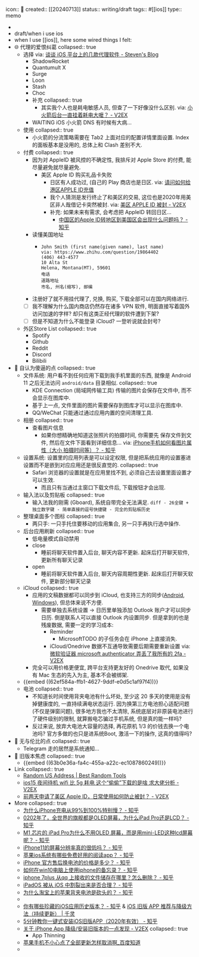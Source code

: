 icon:: 📝
created:: [[20240713]]
status:: writing/draft
tags:: #[[ios]]
type:: memo

-
- draft/when i use ios
- when I use [[ios]], here some wired things I felt:
- 🌐 代理的爱恨纠葛
  collapsed:: true
  - 选择 via: [谈谈 iOS 平台上的几款代理软件 - Steven's Blog](https://blog.hly0928.com/post/talk-about-some-proxy-apps-on-ios/)
    - ShadowRocket
    - Quantumult X
    - Surge
    - Loon
    - Stash
    - Choc
    - 补充
      collapsed:: true
      - 其实我个人也是耗电敏感人员, 但查了一下好像没什么区别. via: [小火箭后台一直挂着耗电大嚒？ - V2EX](https://v2ex.com/t/641714)
    - WAITING iOS 小火箭 DNS 有时候有大病...
  - 使用
    collapsed:: true
    - 小火箭的分流策略需要在 Tab2 上面对应的配置详情里面设置. Index 的面板基本是没用的, 总体上和 Clash 差别不大.
  - 付费
    collapsed:: true
    - 因为对 AppleID 被风控的不确定性, 我排斥对 Apple Store 的付费, 能尽量避免就尽量避免.
      - 美区 Apple ID 购买礼品卡失败
        - 日区有人成功过, (自己的 Play 商店也是日区. via: [请问如何给港区APPLE ID充值](https://bgm.tv/group/topic/372135)
        - 我个人猜测是发行终止了和美区的交易, 这位也是2020年用美区非人哉借记卡突然被封. via: [美区 APPLE ID 被封 - V2EX](https://www.v2ex.com/t/720736)
        - 补充: 如果未来有需求, 会考虑把 AppleID 转回日区...
          - [中国区的Apple ID转地区到美国区会出现什么问题吗？ - 知乎](https://www.zhihu.com/question/31841333)
    - 读懂美国地址
      - ```
        John Smith (first name(given name), last name)
        via: https://www.zhihu.com/question/19864402
        (406) 443-4577
        10 Alta St
        Helena, Montana(MT), 59601
        电话
        道路地址
        市名, 州名(缩写), 邮编
        ```
    - 注册好了就不用挂代理了, 兑换, 购买, 下载全部可以在国内网络进行.
    - [ ] 我不理解为什么国内商店仍然存在诸多 VPN 软件, 明面直接写着国外访问加速的字样? 却只有这类正经代理的软件遭到下架?
    - [ ] 但是不知道为什么不能登录 iCloud? 一登听说就会封号?
  - 外区Store List
    collapsed:: true
    - Spotify
    - Github
    - Reddit
    - Discord
    - Bilibili
- 🤮 自认为傻逼的点
  collapsed:: true
  - 文件系统: 用户看不到任何应用下载到我手机里面的东西, 就像是 Android 11 之后无法访问 `android/data` 目录相似.
    collapsed:: true
    - KDE Connection (局域网传输工具) 传输的图片会保存在文件中, 而不会显示在图库中.
    - 基于上一点, 文件里面的图片需要保存到图库才可以显示在图库中.
    - QQ/WeChat 只能通过通过应用内置的空间清理工具.
  - 相册
    collapsed:: true
    - 查看图片信息
      - 如果你想精确地知道这张照片的拍摄时间, 你需要先 保存文件到文件, 然后在文件下面看到详细信息... via: [iPhone手机如何看图片属性（大小 拍摄时间等）？ - 知乎](https://www.zhihu.com/question/21087765)
  - 设置系统: 设置里的应用列表是可以设定权限, 但是把系统应用的设置塞进设置而不是嵌到对应应用还是很反直觉的.
    collapsed:: true
    - Safari 浏览器的设置就是在应用里找不到, 必须自己去设置里面设置才可以生效.
      - 而且只有当通过主窗口下载文件后, 下载按钮才会出现.
  - 输入法以及剪贴板
    collapsed:: true
    - 输入法我的刚需 (Gboard), 系统自带完全无法满足.
          ```diff
          - 26全键 + 独立数字键
          - 简单直接的逗号快捷键
          - 完全的剪贴板历史
          ```
  - 整理桌面多个图标
    collapsed:: true
    - 两只手: 一只手托住要移动的应用集合, 另一只手再执行选中操作.
  - 后台应用刷新
    collapsed:: true
    - 低电量模式自动禁用
    - close
      - 睡前将聊天软件置入后台, 聊天内容不更新. 起床后打开聊天软件, 更新所有聊天记录
    - open
      - 睡前将聊天软件置入后台, 聊天内容周期性更新. 起床后打开聊天软件, 更新部分聊天记录
  - iCloud
    collapsed:: true
    - 应用的文稿数据都可以同步到 iCloud, 也支持三方的同步([Android](https://play.google.com/store/apps/details?id=com.granita.caldavsync), [Windows](https://support.apple.com/en-us/HT204283)), 但总体来说不方便.
      - 需要单独去系统设置 -> 日历里单独添加 Outlook 账户才可以同步日历. 倒是联系人可以直接 Outlook 内设置同步. 但是拿到的也是残废数据, 需要一定的学习成本:
        - Reminder
          - MicrosoftTODO 的子任务会在 iPhone 上直接消失.
        - iCloud/Onedrive 数据不互通导致需要后期需要重新设置 via: [微软验证器 microsoft authenticator 弄丢了我所有的 2fa - V2EX](https://www.v2ex.com/t/805856)
    - 完全可以用价格更便宜, 跨平台支持更友好的 Onedrive 取代, 如果没有 Mac 生态的先入为主, 基本不会被绑架.
  - {{embed ((62ef584a-ffb1-4627-9ddf-e0d5c1af97f4))}}
  - 电池
    collapsed:: true
    - 不知道长时间使用背夹电池有什么坏处, 至少这 20 多天的使用是没有掉健康度的, 一直持续满电状态运行. 因为换第三方电池担心适配问题(不仅是弹窗问题), 很多地方我也不太清除, 系统底层对非原装电池进行了硬件级别的限制, 就算搬电芯骗过手机系统, 但是真的能一样吗?
    - 反过来说, 放弃大电池大容量的选择, 再花原机 1/3 的价钱去换一个电池吗? 官方多做的也只是进系统Boot, 激活一下的操作, 这真的值得吗?
- 💓 无与伦比的点
  collapsed:: true
  - Telegram 走的居然是系统通知...
- 🤯 旧版本焦虑
  collapsed:: true
  - {{embed ((63b0e36a-fa4c-455a-a22c-ec1087860249))}}
- Link
  collapsed:: true
  - [Random US Address | Best Random Tools](https://www.bestrandoms.com/random-address)
  - [ios15 夜间待机 wifi 比 5g 耗电 这个“偷偷”下载的是啥 求大佬分析 - V2EX](https://v2ex.com/t/855434)
  - [前两天申请了美区 Apple ID，日常使用如何防止被封？ - V2EX](https://v2ex.com/t/739530)
- More
  collapsed:: true
  - [为什么iPhone充电从99%到100%特别慢？ - 知乎](https://www.zhihu.com/question/28689748)
  - [0202年了，全世界的旗舰都是OLED屏幕，为什么iPad Pro还是LCD？ - 知乎](https://www.zhihu.com/question/423238095)
  - [M1 芯片的 iPad Pro为什么不用OLED 屏幕，而是用mini-LED这种lcd屏幕呢？ - 知乎](https://www.zhihu.com/question/455830948)
  - [iPhone11的屏幕分辨率真的很低吗？ - 知乎](https://www.zhihu.com/question/368566743)
  - [苹果ios系统有哪些免费好用的阅读app？ - 知乎](https://www.zhihu.com/question/265181314)
  - [iPhone 官方售后换电池的价格是多少？ - 知乎](https://www.zhihu.com/question/22278345)
  - [如何在win10电脑上使用iphone的备忘录？ - 知乎](https://www.zhihu.com/question/374272966)
  - [iphone 7plus 从qq 上接收的文件储存在哪里？怎么删除？ - 知乎](https://www.zhihu.com/question/53759855)
  - [iPadOS 被从 iOS 中割裂出来是否合理？ - 知乎](https://www.zhihu.com/question/327998387)
  - [为什么淘宝上的苹果背夹电池是砍头的？ - 知乎](https://www.zhihu.com/question/323967346)
  -
  - [你有哪些珍藏的iOS应用历史版本？ - 知乎](https://www.zhihu.com/question/444349056/answer/1736687688) & [iOS 旧版 APP 推荐与降级方法（持续更新） | 千灵](https://qianling.pw/ios-app/)
  - [5分钟教你一键式安装iOS旧版APP（2020年有效） - 知乎](https://zhuanlan.zhihu.com/p/42947889)
  - [关于 iPhone App 降级/安装旧版本的一点发现 - V2EX](https://v2ex.com/t/854460)
    collapsed:: true
    - App Thinning
  - [苹果手机不小心点了全部更新怎样取消啊_百度知道](https://zhidao.baidu.com/question/752343517278296124.html)
  -